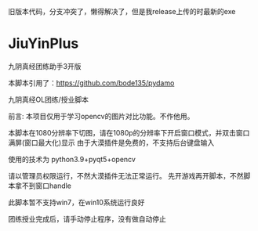 旧版本代码，分支冲突了，懒得解决了，但是我release上传的时最新的exe

# JiuYinPlus
九阴真经团练助手3开版

本脚本引用了：https://github.com/bode135/pydamo  

九阴真经OL团练/授业脚本

前言:
本项目仅用于学习opencv的图片对比功能。不作他用。

本脚本在1080分辨率下切图，请在1080p的分辨率下开启窗口模式，并双击窗口满屏(窗口最大化)显示 由于大漠插件是免费的，不支持后台键盘输入  

使用的技术为 python3.9+pyqt5+opencv

请以管理员权限运行，不然大漠插件无法正常运行。
先开游戏再开脚本，不然脚本拿不到窗口handle

此脚本暂不支持win7，在win10系统运行良好  

团练授业完成后，请手动停止程序，没有做自动停止
